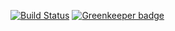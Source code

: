
[![Build Status](https://travis-ci.org/b-smets/serenitysync.svg?branch=master)](https://travis-ci.org/b-smets/serenitysync)
[![Greenkeeper badge](https://badges.greenkeeper.io/b-smets/serenitysync.svg)](https://greenkeeper.io/)